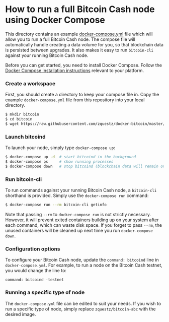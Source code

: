 # How to run a full Bitcoin Cash node using Docker Compose

This directory contains an example [docker-compose.yml](./docker-compose.yml) file which will allow you to run a full Bitcoin Cash node. The compose file will automatically handle creating a data volume for you, so that blockchain data is persisted between upgrades. It also makes it easy to run `bitcoin-cli` against your running Bitcoin Cash node.

Before you can get started, you need to install Docker Compose. Follow the [Docker Compose installation instructions](https://docs.docker.com/compose/install/) relevant to your platform.

### Create a workspace

First, you should create a directory to keep your compose file in. Copy the example `docker-compose.yml` file from this repository into your local directory.

```sh
$ mkdir bitcoin
$ cd bitcoin
$ wget https://raw.githubusercontent.com/zquestz/docker-bitcoin/master/example/docker-compose.yml
```

### Launch bitcoind

To launch your node, simply type `docker-compose up`:

```sh
$ docker-compose up -d  # start bitcoind in the background
$ docker-compose ps     # show running processes
$ docker-compose down   # stop bitcoind (blockchain data will remain on disk)
```

### Run bitcoin-cli

To run commands against your running Bitcoin Cash node, a `bitcoin-cli` shorthand is provided. Simply use the `docker-compose run` command:

```sh
$ docker-compose run --rm bitcoin-cli getinfo
```

Note that passing `--rm` to `docker-compose run` is not strictly necessary. However, it will prevent exited containers building up on your system after each command, which can waste disk space. If you forget to pass `--rm`, the unused containers will be cleaned up next time you run `docker-compose down`.

### Configuration options

To configure your Bitcoin Cash node, update the `command: bitcoind` line in `docker-compose.yml`. For example, to run a node on the Bitcoin Cash testnet, you would change the line to:

```
command: bitcoind -testnet
```

### Running a specific type of node

The `docker-compose.yml` file can be edited to suit your needs. If you wish to run a specific type of node, simply replace `zquestz/bitcoin-abc` with the desired image.
